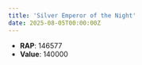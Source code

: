 ```yaml
---
title: 'Silver Emperor of the Night'
date: 2025-08-05T00:00:00Z
---
```

- **RAP**: 146577
- **Value**: 140000
